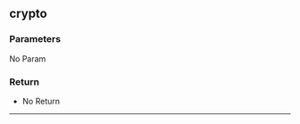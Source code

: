 ## crypto
### Parameters
No Param
### Return
- No Return
--------------------------------------------
